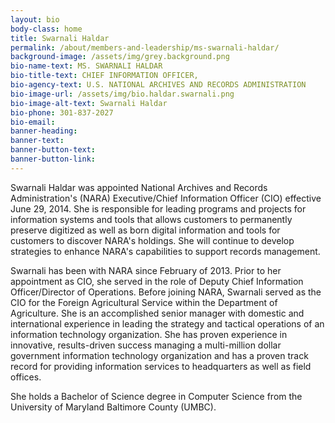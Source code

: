 ```yaml
---
layout: bio
body-class: home
title: Swarnali Haldar
permalink: /about/members-and-leadership/ms-swarnali-haldar/
background-image: /assets/img/grey.background.png
bio-name-text: MS. SWARNALI HALDAR
bio-title-text: CHIEF INFORMATION OFFICER,
bio-agency-text: U.S. NATIONAL ARCHIVES AND RECORDS ADMINISTRATION
bio-image-url: /assets/img/bio.haldar.swarnali.png
bio-image-alt-text: Swarnali Haldar
bio-phone: 301-837-2027 
bio-email: 
banner-heading: 
banner-text: 
banner-button-text: 
banner-button-link: 
---
```

Swarnali Haldar was appointed National Archives and Records Administration's (NARA) Executive/Chief Information Officer (CIO) effective June 29, 2014. She is responsible for leading programs and projects for information systems and tools that allows customers to permanently preserve digitized as well as born digital information and tools for customers to discover NARA's holdings. She will continue to develop strategies to enhance NARA's capabilities to support records management.

Swarnali has been with NARA since February of 2013. Prior to her appointment as CIO, she served in the role of Deputy Chief Information Officer/Director of Operations. Before joining NARA, Swarnali served as the CIO for the Foreign Agricultural Service within the Department of Agriculture. She is an accomplished senior manager with domestic and international experience in leading the strategy and tactical operations of an information technology organization. She has proven experience in innovative, results-driven success managing a multi-million dollar government information technology organization and has a proven track record for providing information services to headquarters as well as field offices.

She holds a Bachelor of Science degree in Computer Science from the University of Maryland Baltimore County (UMBC).
